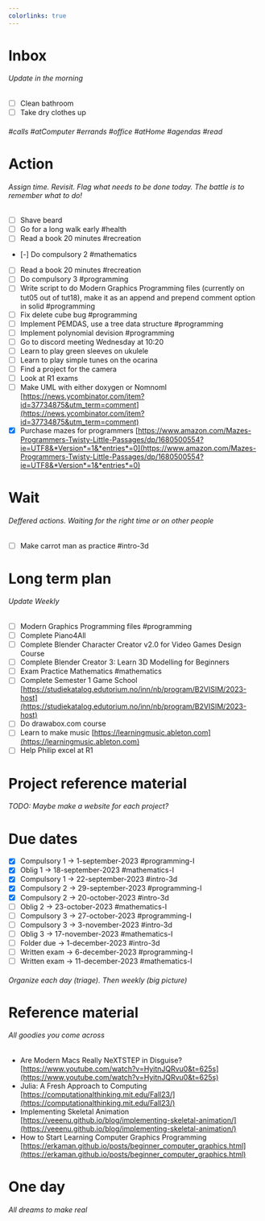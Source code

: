 ```yaml
---
colorlinks: true
---
```


# Inbox
###### Update in the morning

* [ ] Clean bathroom
* [ ] Take dry clothes up

###### #calls #atComputer #errands #office #atHome #agendas #read

# Action
###### Assign time. Revisit. Flag what needs to be done today. The battle is to remember what to do!

* [ ] Shave beard
* [ ] Go for a long walk early #health
* [ ] Read a book 20 minutes #recreation
* [-] Do compulsory 2 #mathematics
* [ ] Read a book 20 minutes #recreation
* [ ] Do compulsory 3 #programming
* [ ] Write script to do Modern Graphics Programming files (currently on tut05 out of tut18), make it as an append and prepend comment option in solid #programming
* [ ] Fix delete cube bug #programming
* [ ] Implement PEMDAS, use a tree data structure #programming
* [ ] Implement polynomial devision #programming
* [ ] Go to discord meeting Wednesday at 10:20
* [ ] Learn to play green sleeves on ukulele
* [ ] Learn to play simple tunes on the ocarina
* [ ] Find a project for the camera
* [ ] Look at R1 exams
* [ ] Make UML with either doxygen or Nomnoml [https://news.ycombinator.com/item?id=37734875&utm_term=comment](https://news.ycombinator.com/item?id=37734875&utm_term=comment)
* [x] Purchase mazes for programmers [https://www.amazon.com/Mazes-Programmers-Twisty-Little-Passages/dp/1680500554?ie=UTF8&*Version*=1&*entries*=0](https://www.amazon.com/Mazes-Programmers-Twisty-Little-Passages/dp/1680500554?ie=UTF8&*Version*=1&*entries*=0)

# Wait
###### Deffered actions. Waiting for the right time or on other people

* [ ] Make carrot man as practice #intro-3d

# Long term plan
###### Update Weekly

* [ ] Modern Graphics Programming files #programming
* [ ] Complete Piano4All
* [ ] Complete Blender Character Creator v2.0 for Video Games Design Course
* [ ] Complete Blender Creator 3: Learn 3D Modelling for Beginners
* [ ] Exam Practice Mathematics #mathematics
* [ ] Complete Semester 1 Game School [https://studiekatalog.edutorium.no/inn/nb/program/B2VISIM/2023-host](https://studiekatalog.edutorium.no/inn/nb/program/B2VISIM/2023-host)
* [ ] Do drawabox.com course
* [ ] Learn to make music [https://learningmusic.ableton.com](https://learningmusic.ableton.com)
* [ ] Help Philip excel at R1

# Project reference material
###### TODO: Maybe make a website for each project?

# Due dates

* [x] Compulsory 1 -> 1-september-2023  #programming-I 
* [x] Oblig 1      -> 18-september-2023 #mathematics-I
* [x] Compulsory 1 -> 22-september-2023 #intro-3d
* [x] Compulsory 2 -> 29-september-2023 #programming-I
* [x] Compulsory 2 -> 20-october-2023   #intro-3d
* [ ] Oblig 2      -> 23-october-2023   #mathematics-I
* [ ] Compulsory 3 -> 27-october-2023   #programming-I
* [ ] Compulsory 3 -> 3-november-2023   #intro-3d
* [ ] Oblig 3      -> 17-november-2023  #mathematics-I
* [ ] Folder due   -> 1-december-2023   #intro-3d
* [ ] Written exam -> 6-december-2023   #programming-I
* [ ] Written exam -> 11-december-2023  #mathematics-I

###### Organize each day (triage). Then weekly (big picture)

# Reference material
###### All goodies you come across

* Are Modern Macs Really NeXTSTEP in Disguise? [https://www.youtube.com/watch?v=HyitnJQRvu0&t=625s](https://www.youtube.com/watch?v=HyitnJQRvu0&t=625s)
* Julia: A Fresh Approach to Computing [https://computationalthinking.mit.edu/Fall23/](https://computationalthinking.mit.edu/Fall23/)
* Implementing Skeletal Animation [https://veeenu.github.io/blog/implementing-skeletal-animation/](https://veeenu.github.io/blog/implementing-skeletal-animation/)
* How to Start Learning Computer Graphics Programming [https://erkaman.github.io/posts/beginner_computer_graphics.html](https://erkaman.github.io/posts/beginner_computer_graphics.html)


# One day
###### All dreams to make real

